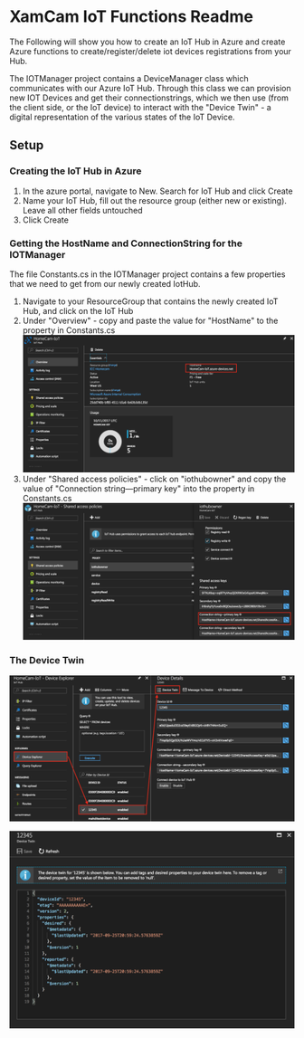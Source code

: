 # XamCam IoT Functions Readme

The Following will show you how to create an IoT Hub in Azure and create Azure functions to create/register/delete iot devices registrations from your Hub. 

The IOTManager project contains a DeviceManager class which communicates with our Azure IoT Hub. Through this class we can provision new IOT Devices and get their connectionstrings, which we then use (from the client side, or the IoT device) to interact with the "Device Twin" - a digital representation of the various states of the IoT Device. 

## Setup

### Creating the IoT Hub in Azure
1. In the azure portal, navigate to New. Search for IoT Hub and click Create
2. Name your IoT Hub, fill out the resource group (either new or existing).
Leave all other fields untouched
3. Click Create

### Getting the HostName and ConnectionString for the IOTManager
The file Constants.cs in the IOTManager project contains a few properties that we need to get from our newly created IotHub.

1. Navigate to your ResourceGroup that contains the newly created IoT Hub, and click on the IoT Hub
2. Under "Overview" - copy and paste the value for "HostName" to the <HostName> property in Constants.cs
![](images/iothub.png)
3. Under "Shared access policies" - click on "iothubowner" and copy the value of "Connection string—primary key" into the <ConnectionString> property in Constants.cs
![](images/iothubkey.png)

### The Device Twin

![](images/iothubdevices.png)

![](images/devicetwin.png)







